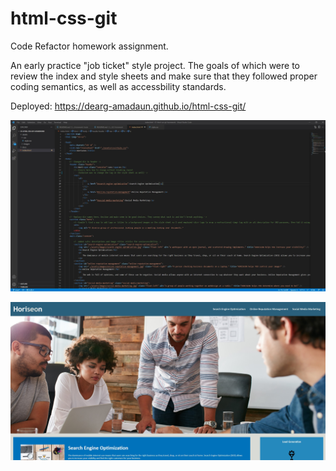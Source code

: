 # html-css-git
Code Refactor homework assignment.

An early practice "job ticket" style project. The goals of which were to review the index and style sheets and make sure that 
they followed proper coding semantics, as well as accessbility standards. 

Deployed:
https://dearg-amadaun.github.io/html-css-git/

![alt text](Screen1.jpg "Style Sheet")

![alt text](Screen2.jpg "Horiseon Mock-up")

